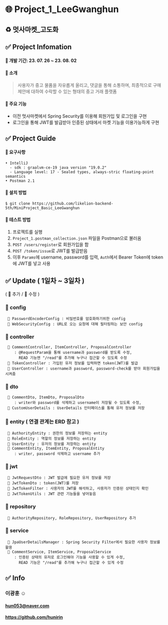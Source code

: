 🌐 Project_1_LeeGwanghun
 =============
♻️ 멋사마켓_고도화
 --------------

## ✅ Project Infomation
#### 🔺 개발 기간: 23. 07. 26 ~ 23. 08. 02
#### 🔺 소개
   > 사용자가 중고 물품을 자유롭게 올리고, 댓글을 통해 소통하며, 최종적으로 구매 제안에 대하여 수락할 수 있는 형태의 중고 거래 플랫폼
#### 🔺 주요 기능
   - 이전 멋사마켓에서 Spring Security를 이용해 회원가입 및 로그인을 구현
   - 로그인을 통해 JWT를 발급받아 인증된 상태에서 마켓 기능을 이용가능하게 구현

 ## ✅ Project Guide
  #### 🔺 요구사항
    • IntelliJ 
      - sdk : graalvm-ce-19 java version "19.0.2"
      - Language level: 17 - Sealed types, always-stric floating-point semantics
    • Postman 2.1
  #### 🔺 설치 방법
    $ git clone https://github.com/likelion-backend-5th/MiniProject_Basic_LeeGwanghun
  #### 🔺 테스트 방법
1. 프로젝트를 실행 
2. ```Project_1.postman_collection.json``` 파일을 Postman으로 불러옴
3. ```POST /users/register```로 회원가입을 함
4. ```POST /token/issue```로 JWT를 발급받음
5. 이후 ```Params```에 username, password를 입력, ```Auth```에서 Bearer Token에 token에 JWT를 넣고 사용

 ## ✅ Update ( 1일차 ~ 3일차 ) 
   ( 🔹 추가 / 🔸 수정 )
### 📂 config 
     🔹 PasswordEncoderConfig : 비밀번호를 암호화하기위한 config
     🔹 WebSecurityConfig : URL로 오는 요청에 대해 필터링하는 보안 config
### 📂 controller
     🔸 CommentController, ItemController, ProposalController
        : @RequestParam을 통해 username과 password를 받도록 수정,
          READ 기능엔 "/read"를 추가해 누구나 접근할 수 있도록 수정
     🔹 TokenController : 가입된 유저 정보를 입력하면 token(JWT)를 발급
     🔹 UserController : username과 password, password-check를 받아 회원가입을 시켜줌
### 📂 dto
     🔸 CommentDto, ItemDto, ProposalDto
        : writer와 password를 삭제하고 username이 저장될 수 있도록 수정,
     🔹 CustomUserDetails : UserDetails 인터페이스를 통해 유저 정보를 저장
### 📂 entity ( 연결 관계는 ERD 참고 )
     🔹 AuthorityEntity : 권한의 정보를 저장하는 entity
     🔹 RoleEntity : 역할의 정보를 저장하는 entity
     🔹 UserEntity : 유저의 정보를 저장하는 entity
     🔸 CommentEntity, ItemEntity, ProposalEntity
        : writer, password 삭제하고 username 추가
### 📂 jwt
     🔹 JwtRequestDto : JWT 발급에 필요한 유저 정보를 저장
     🔹 JwtTokenDto : token(JWT)를 저장
     🔹 JwtTokenFilter : 사용자의 JWT를 해석하고, 사용자가 인증된 상태인지 확인
     🔹 JwtTokenUtils : JWT 관련 기능들을 넣어놓음
### 📂 repository
     🔹 AuthorityRepository, RoleRepository, UserRepository 추가
### 📂 service
     🔹 JpaUserDetailsManager : Spring Security Filter에서 필요한 사용자 정보를 활용
     🔸 CommentService, ItemService, ProposalService
        : 인증된 상태의 유저로 로그인해야 기능을 사용할 수 있게 수정,
          READ 기능은 "/read"를 추가해 누구나 접근할 수 있게 수정


  

 ## ✅ Info
  ### 이광훈 ☺️
  #### hun053@naver.com
  #### https://github.com/hunirin

